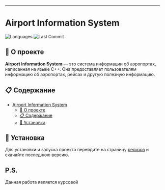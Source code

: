 ---

# Airport Information System

![Languages](https://img.shields.io/github/languages/top/nemp1yy/Airport_IS)
![Last Commit](https://img.shields.io/github/last-commit/nemp1yy/Airport_IS)

## 🚀 О проекте

**Airport Information System** — это система информации об аэропортах, написанная на языке C++. Она предоставляет пользователям информацию об аэропортах, рейсах и другую полезную информацию.

## 📋 Содержание

- [Airport Information System](#airport-information-system)
  - [🚀 О проекте](#-о-проекте)
  - [📋 Содержание](#-содержание)
  - [🔧 Установка](#-установка)

## 🔧 Установка

Для установки и запуска проекта перейдите на страницу [релизов](https://github.com/nemp1yy/Airport_IS/releases) и скачайте последнюю версию.

## P.S.

Данная работа является курсовой

